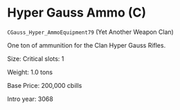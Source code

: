 # Hyper Gauss Ammo (C)

`CGauss_Hyper_AmmoEquipment79` (Yet Another Weapon Clan)

One ton of ammunition for the Clan Hyper Gauss Rifles.

Size: Critical slots: 1

Weight: 1.0 tons

Base Price: 200,000 cbills

Intro year: 3068

